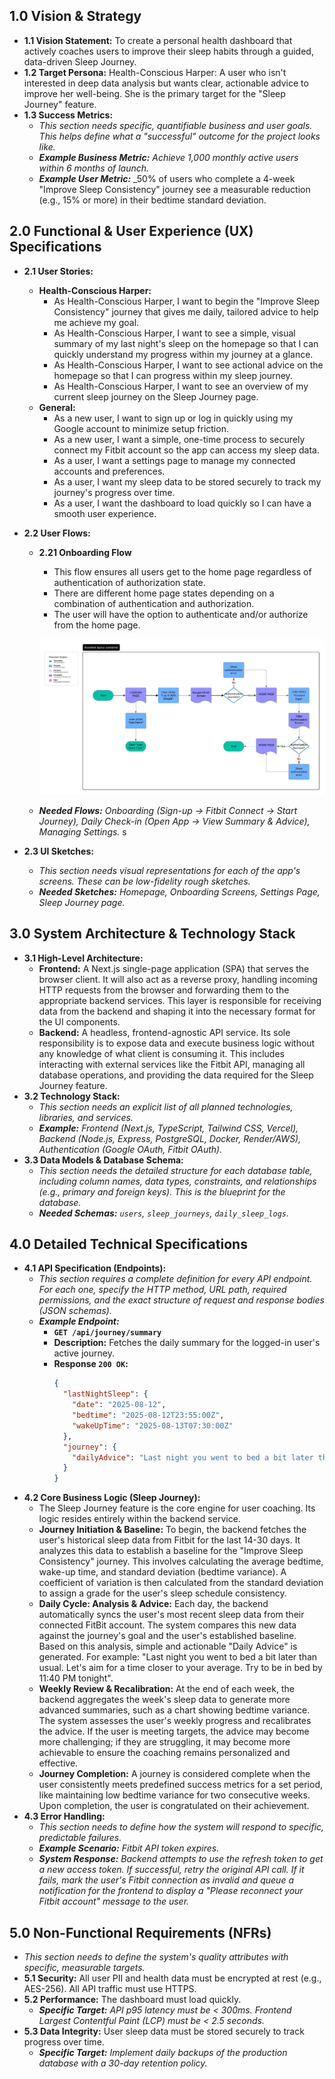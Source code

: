 ## **1.0 Vision & Strategy**

- **1.1 Vision Statement:** To create a personal health dashboard that actively coaches users to improve their sleep habits through a guided, data-driven Sleep Journey.
- **1.2 Target Persona:** Health-Conscious Harper: A user who isn't interested in deep data analysis but wants clear, actionable advice to improve her well-being. She is the primary target for the "Sleep Journey" feature.
- **1.3 Success Metrics:**
  - _This section needs specific, quantifiable business and user goals. This helps define what a "successful" outcome for the project looks like._
  - **_Example Business Metric:_** _Achieve 1,000 monthly active users within 6 months of launch._
  - **_Example User Metric:_** \_50% of users who complete a 4-week "Improve Sleep Consistency" journey see a measurable reduction (e.g., 15% or more) in their bedtime standard deviation.

## **2.0 Functional & User Experience (UX) Specifications**

- **2.1 User Stories:**
  - **Health-Conscious Harper:**
    - As Health-Conscious Harper, I want to begin the "Improve Sleep Consistency" journey that gives me daily, tailored advice to help me achieve my goal.
    - As Health-Conscious Harper, I want to see a simple, visual summary of my last night's sleep on the homepage so that I can quickly understand my progress within my journey at a glance.
    - As Health-Conscious Harper, I want to see actional advice on the homepage so that I can progress within my sleep journey.
    - As Health-Conscious Harper, I want to see an overview of my current sleep journey on the Sleep Journey page.
  - **General:**
    - As a new user, I want to sign up or log in quickly using my Google account to minimize setup friction.
    - As a new user, I want a simple, one-time process to securely connect my Fitbit account so the app can access my sleep data.
    - As a user, I want a settings page to manage my connected accounts and preferences.
    - As a user, I want my sleep data to be stored securely to track my journey's progress over time.
    - As a user, I want the dashboard to load quickly so I can have a smooth user experience.
- **2.2 User Flows:**

  - **2.21 Onboarding Flow**

    - This flow ensures all users get to the home page regardless of authentication of authorization state.
    - There are different home page states depending on a combination of authentication and authorization.
    - The user will have the option to authenticate and/or authorize from the home page.

    ![onboarding](./assets/onboarding.jpeg)

  - **_Needed Flows:_** _Onboarding (Sign-up -> Fitbit Connect -> Start Journey), Daily Check-in (Open App -> View Summary & Advice), Managing Settings._
    s

- **2.3 UI Sketches:**
  - _This section needs visual representations for each of the app's screens. These can be low-fidelity rough sketches._
  - **_Needed Sketches:_** _Homepage, Onboarding Screens, Settings Page, Sleep Journey page._

## **3.0 System Architecture & Technology Stack**

- **3.1 High-Level Architecture:**
  - **Frontend:** A Next.js single-page application (SPA) that serves the browser client. It will also act as a reverse proxy, handling incoming HTTP requests from the browser and forwarding them to the appropriate backend services. This layer is responsible for receiving data from the backend and shaping it into the necessary format for the UI components.
  - **Backend:** A headless, frontend-agnostic API service. Its sole responsibility is to expose data and execute business logic without any knowledge of what client is consuming it. This includes interacting with external services like the Fitbit API, managing all database operations, and providing the data required for the Sleep Journey feature.
- **3.2 Technology Stack:**
  - _This section needs an explicit list of all planned technologies, libraries, and services._
  - **_Example:_** _Frontend (Next.js, TypeScript, Tailwind CSS, Vercel), Backend (Node.js, Express, PostgreSQL, Docker, Render/AWS), Authentication (Google OAuth, Fitbit OAuth)._
- **3.3 Data Models & Database Schema:**
  - _This section needs the detailed structure for each database table, including column names, data types, constraints, and relationships (e.g., primary and foreign keys). This is the blueprint for the database._
  - **_Needed Schemas:_** _`users`, `sleep_journeys`, `daily_sleep_logs`._

## **4.0 Detailed Technical Specifications**

- **4.1 API Specification (Endpoints):**
  - _This section requires a complete definition for every API endpoint. For each one, specify the HTTP method, URL path, required permissions, and the exact structure of request and response bodies (JSON schemas)._
  - **_Example Endpoint:_**
    - **`GET /api/journey/summary`**
    - **Description:** Fetches the daily summary for the logged-in user's active journey.
    - **Response `200 OK`:**
      ```json
      {
        "lastNightSleep": {
          "date": "2025-08-12",
          "bedtime": "2025-08-12T23:55:00Z",
          "wakeUpTime": "2025-08-13T07:30:00Z"
        },
        "journey": {
          "dailyAdvice": "Last night you went to bed a bit later than usual. Let's aim for a time closer to your average. Try to be in bed by 11:40 PM tonight."
        }
      }
      ```
- **4.2 Core Business Logic (Sleep Journey):**
  - The Sleep Journey feature is the core engine for user coaching. Its logic resides entirely within the backend service.
  - **Journey Initiation & Baseline:** To begin, the backend fetches the user's historical sleep data from Fitbit for the last 14-30 days. It analyzes this data to establish a baseline for the "Improve Sleep Consistency" journey. This involves calculating the average bedtime, wake-up time, and standard deviation (bedtime variance). A coefficient of variation is then calculated from the standard deviation to assign a grade for the user's sleep schedule consistency.
  - **Daily Cycle: Analysis & Advice:** Each day, the backend automatically syncs the user's most recent sleep data from their connected FitBit account. The system compares this new data against the journey's goal and the user's established baseline. Based on this analysis, simple and actionable "Daily Advice" is generated. For example: "Last night you went to bed a bit later than usual. Let's aim for a time closer to your average. Try to be in bed by 11:40 PM tonight".
  - **Weekly Review & Recalibration:** At the end of each week, the backend aggregates the week's sleep data to generate more advanced summaries, such as a chart showing bedtime variance. The system assesses the user's weekly progress and recalibrates the advice. If the user is meeting targets, the advice may become more challenging; if they are struggling, it may become more achievable to ensure the coaching remains personalized and effective.
  - **Journey Completion:** A journey is considered complete when the user consistently meets predefined success metrics for a set period, like maintaining low bedtime variance for two consecutive weeks. Upon completion, the user is congratulated on their achievement.
- **4.3 Error Handling:**
  - _This section needs to define how the system will respond to specific, predictable failures._
  - **_Example Scenario:_** _Fitbit API token expires._
  - **_System Response:_** _Backend attempts to use the refresh token to get a new access token. If successful, retry the original API call. If it fails, mark the user's Fitbit connection as invalid and queue a notification for the frontend to display a "Please reconnect your Fitbit account" message to the user._

## **5.0 Non-Functional Requirements (NFRs)**

- _This section needs to define the system's quality attributes with specific, measurable targets._
- **5.1 Security:** All user PII and health data must be encrypted at rest (e.g., AES-256). All API traffic must use HTTPS.
- **5.2 Performance:** The dashboard must load quickly.
  - **_Specific Target:_** _API p95 latency must be < 300ms. Frontend Largest Contentful Paint (LCP) must be < 2.5 seconds._
- **5.3 Data Integrity:** User sleep data must be stored securely to track progress over time.
  - **_Specific Target:_** _Implement daily backups of the production database with a 30-day retention policy._
